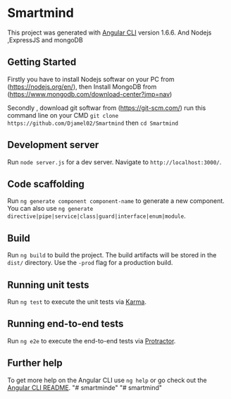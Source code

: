 # Smartmind

This project was generated with [Angular CLI](https://github.com/angular/angular-cli) version 1.6.6. And Nodejs ,ExpressJS and mongoDB

## Getting Started
Firstly you have to install Nodejs softwar on your PC from (https://nodejs.org/en/), then Install MongoDB from (https://www.mongodb.com/download-center?jmp=nav) 

Secondly , download git softwar from (https://git-scm.com/)
run this command line on your CMD `git clone https://github.com/Djamel02/Smartmind` then `cd Smartmind`

## Development server

Run `node server.js` for a dev server. Navigate to `http://localhost:3000/`. 

## Code scaffolding

Run `ng generate component component-name` to generate a new component. You can also use `ng generate directive|pipe|service|class|guard|interface|enum|module`.

## Build

Run `ng build` to build the project. The build artifacts will be stored in the `dist/` directory. Use the `-prod` flag for a production build.

## Running unit tests

Run `ng test` to execute the unit tests via [Karma](https://karma-runner.github.io).

## Running end-to-end tests

Run `ng e2e` to execute the end-to-end tests via [Protractor](http://www.protractortest.org/).

## Further help

To get more help on the Angular CLI use `ng help` or go check out the [Angular CLI README](https://github.com/angular/angular-cli/blob/master/README.md).
"# smartminde" 
"# smartmind" 
